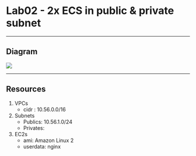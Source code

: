 # Lab02 - 2x ECS in public & private subnet

---

## Diagram
[<img src="https://i.imgur.com/83SeDz5.png">](https://i.imgur.com/83SeDz5.png)

---

## Resources
1. VPCs
    * cidr : 10.56.0.0/16
2. Subnets
    * Publics: 10.56.1.0/24
    * Privates: 
3. EC2s
    * ami: Amazon Linux 2
    * userdata: nginx
